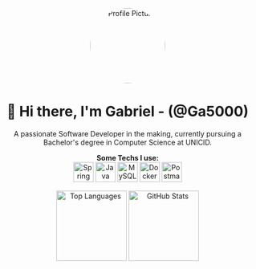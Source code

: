 <p align="center">
  <img src="https://github.com/Ga5000.png" alt="Profile Picture" width="150" height="150" style="border-radius:50%">
</p>
<h1 align="center">👋 Hi there, I'm Gabriel - <strong>(@Ga5000)</strong></h1>
<p align="center">
  A passionate Software Developer in the making, currently pursuing a Bachelor's degree in Computer Science at UNICID.
</p>

<p align="center">
  <strong>Some Techs I use:</strong><br>
  <img src="https://cdn.jsdelivr.net/gh/devicons/devicon/icons/spring/spring-original.svg" alt="Spring Boot" width="40" height="40"/>
  <img src="https://cdn.jsdelivr.net/gh/devicons/devicon/icons/java/java-original.svg" alt="Java" width="40" height="40"/>
  <img src="https://cdn.jsdelivr.net/gh/devicons/devicon/icons/mysql/mysql-original.svg" alt="MySQL" width="40" height="40"/>
  <img src="https://cdn.jsdelivr.net/gh/devicons/devicon/icons/docker/docker-original.svg" alt="Docker" width="40" height="40"/>
  <img src="https://cdn.jsdelivr.net/gh/devicons/devicon/icons/postman/postman-original.svg" alt="Postman" width="40" height="40"/>
</p>

<div align="center">
    <img src="https://github-readme-stats.vercel.app/api/top-langs/?username=Ga5000&layout=compact&hide=python,css,html,javascript&theme=github_dark" height="140" alt="Top Languages"/>
    <img src="https://github-readme-stats.vercel.app/api?username=Ga5000&show_icons=true&theme=github_dark" height="140" alt="GitHub Stats"/>
</div>
